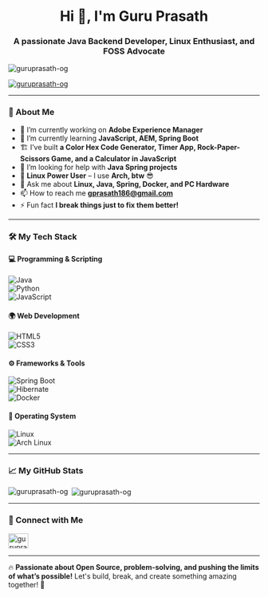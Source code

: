<h1 align="center">Hi 👋, I'm Guru Prasath</h1>
<h3 align="center">A passionate Java Backend Developer, Linux Enthusiast, and FOSS Advocate</h3>

<p align="left"> <img src="https://komarev.com/ghpvc/?username=guruprasath-og&label=Profile%20views&color=0e75b6&style=flat" alt="guruprasath-og" /> </p>

<p align="left"> <a href="https://github.com/ryo-ma/github-profile-trophy"><img src="https://github-profile-trophy.vercel.app/?username=guruprasath-og" alt="guruprasath-og" /></a> </p>

---

### 🚀 About Me  

- 🔭 I’m currently working on **Adobe Experience Manager**  
- 🌱 I’m currently learning **JavaScript, AEM, Spring Boot**  
- 🏗️ I’ve built **a Color Hex Code Generator, Timer App, Rock-Paper-Scissors Game, and a Calculator in JavaScript**  
- 🤝 I’m looking for help with **Java Spring projects**  
- 🐧 **Linux Power User** – I use **Arch, btw** 😎  
- 💬 Ask me about **Linux, Java, Spring, Docker, and PC Hardware**  
- 📫 How to reach me **gprasath186@gmail.com**  
- ⚡ Fun fact **I break things just to fix them better!**  

---

### 🛠️ My Tech Stack  

#### 💻 Programming & Scripting  
![Java](https://img.shields.io/badge/Java-%23ED8B00.svg?style=for-the-badge&logo=openjdk&logoColor=white)  
![Python](https://img.shields.io/badge/Python-3670A0?style=for-the-badge&logo=python&logoColor=white)  
![JavaScript](https://img.shields.io/badge/JavaScript-F7DF1E?style=for-the-badge&logo=javascript&logoColor=black)  

#### 🌍 Web Development  
![HTML5](https://img.shields.io/badge/HTML5-E34F26?style=for-the-badge&logo=html5&logoColor=white)  
![CSS3](https://img.shields.io/badge/CSS3-1572B6?style=for-the-badge&logo=css3&logoColor=white)  

#### ⚙️ Frameworks & Tools  
![Spring Boot](https://img.shields.io/badge/Spring%20Boot-6DB33F?style=for-the-badge&logo=spring&logoColor=white)  
![Hibernate](https://img.shields.io/badge/Hibernate-59666C?style=for-the-badge&logo=hibernate&logoColor=white)  
![Docker](https://img.shields.io/badge/Docker-2496ED?style=for-the-badge&logo=docker&logoColor=white)  

#### 🐧 Operating System  
![Linux](https://img.shields.io/badge/Linux-FCC624?style=for-the-badge&logo=linux&logoColor=black)  
![Arch Linux](https://img.shields.io/badge/Arch_Linux-1793D1?style=for-the-badge&logo=arch-linux&logoColor=white)  

---

### 📈 My GitHub Stats  
<p><img align="left" src="https://github-readme-stats.vercel.app/api/top-langs?username=guruprasath-og&show_icons=true&locale=en&layout=compact" alt="guruprasath-og" /></p>  
<p>&nbsp;<img align="center" src="https://github-readme-stats.vercel.app/api?username=guruprasath-og&show_icons=true&locale=en" alt="guruprasath-og" /></p>  

---

### 🤝 Connect with Me  
<p align="left">
<a href="https://linkedin.com/in/guruprasaths" target="blank"><img align="center" src="https://raw.githubusercontent.com/rahuldkjain/github-profile-readme-generator/master/src/images/icons/Social/linked-in-alt.svg" alt="guruprasaths" height="30" width="40" /></a>
</p>

---

🔥 **Passionate about Open Source, problem-solving, and pushing the limits of what’s possible!** Let's build, break, and create something amazing together! 🚀
